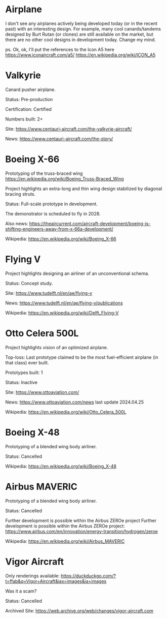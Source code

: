 Airplane
========

I don't see any airplanes actively being developed today (or in the recent past) with an interesting design.
For example, many cool canards/tandems designed by Burt Rutan (or clones) are still available on the market, but there are no other cool designs in development today.
Change my mind.

ps. Ok, ok, I'll put the references to the Icon A5 here https://www.iconaircraft.com/a5/ https://en.wikipedia.org/wiki/ICON_A5

# Valkyrie

Canard pusher airplane.

Status: Pre-production

Certification: Certified

Numbers built: 2+

Site: https://www.centauri-aircraft.com/the-valkyrie-aircraft/

News: https://www.centauri-aircraft.com/the-story/



# Boeing X-66

Prototyping of the truss-braced wing https://en.wikipedia.org/wiki/Boeing_Truss-Braced_Wing

Project highlights an extra-long and thin wing design stabilized by diagonal bracing struts.

Status: Full-scale prototype in development.

The demonstrator is scheduled to fly in 2028.

Also news: https://theaircurrent.com/aircraft-development/boeing-is-shifting-engineers-away-from-x-66a-development/

Wikipedia: https://en.wikipedia.org/wiki/Boeing_X-66



# Flying V

Project highlights designing an airliner of an unconventional schema.

Status: Concept study.

Site: https://www.tudelft.nl/en/ae/flying-v

News: https://www.tudelft.nl/en/ae/flying-v/publications

Wikipedia: https://en.wikipedia.org/wiki/Delft_Flying-V



# Otto Celera 500L

Project highlights vision of an optimized airplane.

Top-loss: Last prototype claimed to be the most fuel-efficient airplane (in that class) ever built.

Prototypes built: 1

Status: Inactive

Site: https://www.ottoaviation.com/

News: https://www.ottoaviation.com/news last update 2024.04.25

Wikipedia: https://en.wikipedia.org/wiki/Otto_Celera_500L



# Boeing X-48

Prototyping of a blended wing body airliner.

Status: Cancelled

Wikipedia: https://en.wikipedia.org/wiki/Boeing_X-48



# Airbus MAVERIC

Prototyping of a blended wing body airliner.

Status: Cancelled

Further development is possible within the Airbus ZEROe project
Further development is possible within the Airbus ZEROe project: https://www.airbus.com/en/innovation/energy-transition/hydrogen/zeroe

Wikipedia: https://en.wikipedia.org/wiki/Airbus_MAVERIC



# Vigor Aircraft

Only renderings available: https://duckduckgo.com/?t=ffab&q=Vigor+Aircraft&iax=images&ia=images

Was it a scam?

Status: Cancelled

Archived Site: https://web.archive.org/web/changes/vigor-aircraft.com

